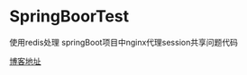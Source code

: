 # SpringBoorTest

使用redis处理 springBoot项目中nginx代理session共享问题代码

[博客地址](https://blog.csdn.net/zhazhagu/article/details/116310501)
